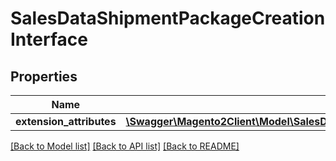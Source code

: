 # SalesDataShipmentPackageCreationInterface

## Properties
Name | Type | Description | Notes
------------ | ------------- | ------------- | -------------
**extension_attributes** | [**\Swagger\Magento2Client\Model\SalesDataShipmentPackageCreationExtensionInterface**](SalesDataShipmentPackageCreationExtensionInterface.md) |  | [optional] 

[[Back to Model list]](../README.md#documentation-for-models) [[Back to API list]](../README.md#documentation-for-api-endpoints) [[Back to README]](../README.md)


